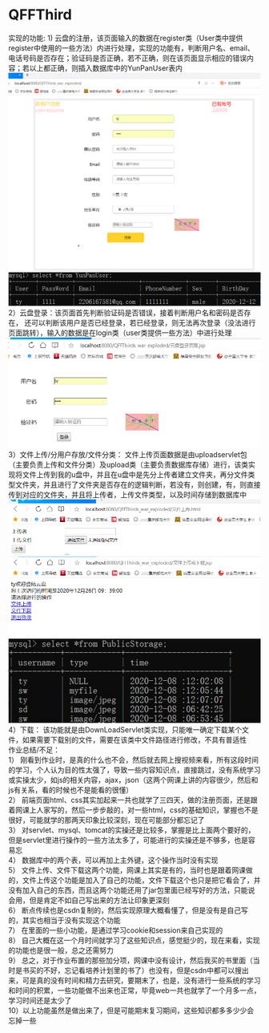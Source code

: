 # QFFThird
实现的功能:
1) 
 云盘的注册，该页面输入的数据在register类（User类中提供register中使用的一些方法）内进行处理，实现的功能有，判断用户名、email、电话号码是否存在；验证码是否正确，若不正确，则在该页面显示相应的错误内容；若以上都正确，则插入数据库中的YunPanUser表内<br>
 ![image](https://github.com/yanyun6/QFFThird/blob/master/%E6%B3%A8%E5%86%8C.png)<br>
![image](https://github.com/yanyun6/QFFThird/blob/master/%E7%94%A8%E6%88%B7%E4%BF%A1%E6%81%AF%E6%95%B0%E6%8D%AE%E8%A1%A8.png)<br>
2）云盘登录：该页面首先判断验证码是否错误，接着判断用户名和密码是否存在，
还可以判断该用户是否已经登录，若已经登录，则无法再次登录（没法进行页面跳转），输入的数据是在login类（user类提供一些方法）中进行处理<br>
 ![image](https://github.com/yanyun6/QFFThird/blob/master/%E7%99%BB%E5%BD%95.png)<br>
3）文件上传/分用户存放/文件分类：
文件上传页面数据是由uploadservlet包（主要负责上传和文件分类）及upload类（主要负责数据库存储）进行，该类实现将文件上传到我的u盘中，并且在u盘中是先分上传者建立文件夹，再分文件类型文件夹，并且进行了文件夹是否存在的逻辑判断，若没有，则创建，有，则直接传到对应的文件夹，并且将上传者，上传文件类型，以及时间存储到数据库中<br>
![image](https://github.com/yanyun6/QFFThird/blob/master/%E6%96%87%E4%BB%B6%E4%B8%8A%E4%BC%A0.png)<br>
  ![image](https://github.com/yanyun6/QFFThird/blob/master/%E6%96%87%E4%BB%B6%E4%B8%8A%E4%BC%A0%E6%88%96%E4%B8%8B%E8%BD%BD.png)<br>
![image](https://github.com/yanyun6/QFFThird/blob/master/%E6%96%87%E4%BB%B6%E4%B8%8A%E4%BC%A0%E4%BF%A1%E6%81%AF%E6%95%B0%E6%8D%AE%E8%A1%A8.png)<br>
4）下载：
该功能就是由DownLoadServlet类实现，只能唯一确定下载某个文件，如果需要下载别的文件，需要在该类中文件路径进行修改，不具有普适性<br>
作业总结/不足：<br>
1）	刚看到作业时，是真的什么也不会，然后就去网上搜视频来看，所有这段时间的学习，个人认为目的性太强了，导致一些内容知识点，直接跳过，没有系统学习或实操太少，如js的相关内容，ajax，json（这两个网课上讲的内容很少，然后和js有关系，看的时候也不是能看的很懂）<br>
2）	前端页面html、css其实加起来一共也就学了三四天，做的注册页面，还是跟着网课上人家写的，然后一步步敲的，对一些html，css的基础知识，掌握也不是很好，可能就学的那两天印象比较深刻，现在可能部分都忘记了<br>
3）	对servlet、mysql、tomcat的实操还是比较多，掌握是比上面两个要好的，但是servlet里进行操作的一些方法太多了，可能进行的实操还是不够多，也是容易忘<br>
4）	数据库中的两个表，可以再加上主外键，这个操作当时没有实现<br>
5）	文件上传、文件下载这两个功能，网课上其实是有的，当时也是跟着网课做的，文件上传这个功能是加入了自己的功能，文件下载这个也只是把它看会了，并没有加入自己的东西，而且这两个功能还用了jar包里面已经写好的方法，只能说会用，但是肯定不如自己写出来的方法让印象更深刻<br>
6）	断点传续也是csdn复制的，然后实现原理大概看懂了，但是没有是自己写的，其实也相当于没有实现这个功能<br>
7）	在里面的一些小功能，是通过学习cookie和session来自己实现的<br>
8）	自己大概在这一个月时间就学习了这些知识点，感觉挺少的，现在来看，实现的功能也是很一般，总之还需努力<br>
9）	总之，对于作业布置的那些加分项，网课中没有设计，然后我买的书里面（当时是书买的不好，忘记看培养计划里的书了）也没有，但是csdn中都可以搜出来，可是真的没有时间和精力去研究，要期末了，也是，没有进行一些系统的学习和时间的积累，一些功能做不出来也正常，毕竟web一共也就学了一个月多一点，学习时间还是太少了<br>
10）以上功能虽然是做出来了，但是可能期末复习期间，这些知识都多多少少会忘掉一些<br>
